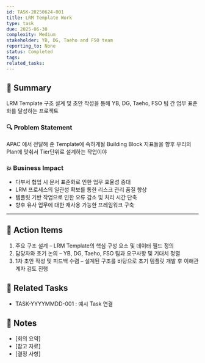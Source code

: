 ```yaml
---
id: TASK-20250624-001
title: LRM Template Work
type: task
due: 2025-06-30
complexity: Medium
stakeholder: YB, DG, Taeho and FSO team
reporting_to: None
status: Completed
tags: 
related_tasks:
---
```


## 🧠 Summary  
LRM Template 구조 설계 및 초안 작성을 통해 YB, DG, Taeho, FSO 팀 간 업무 표준화를 달성하는 프로젝트

### 🔍 Problem Statement  
APAC 에서 전달해 준 Template에 속하게될 Building Block  지표들을 향후 우리의 Plan에 맞춰서
Tier단위로 설계하는 작업이야

### 💥 Business Impact  
- 다부서 협업 시 문서 표준화로 인한 업무 효율성 증대  
- LRM 프로세스의 일관성 확보를 통한 리스크 관리 품질 향상  
- 템플릿 기반 작업으로 인한 오류 감소 및 처리 시간 단축  
- 향후 유사 업무에 대한 재사용 가능한 프레임워크 구축

---

## 🔨 Action Items  
1. 주요 구조 설계 – LRM Template의 핵심 구성 요소 및 데이터 필드 정의  
2. 담당자와 초기 논의 – YB, DG, Taeho, FSO 팀과 요구사항 및 기대치 정렬  
3. 1차 초안 작성 및 피드백 수렴 – 설계된 구조를 바탕으로 초기 템플릿 개발 후 이해관계자 검토 진행

## 🔗 Related Tasks  
- TASK-YYYYMMDD-001 : 예시 Task 연결

## 📝 Notes  
- [회의 요약]  
- [참고 자료]  
- [결정 사항]
